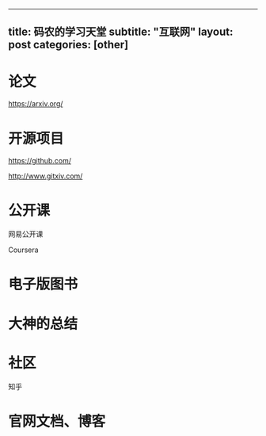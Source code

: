 
---
title: 码农的学习天堂
subtitle: "互联网"
layout: post
categories: [other]
---


# 论文

https://arxiv.org/


# 开源项目

https://github.com/

http://www.gitxiv.com/

# 公开课

网易公开课

Coursera


# 电子版图书


# 大神的总结


# 社区

知乎


# 官网文档、博客